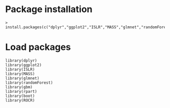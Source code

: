 # Package installation
```
> install.packages(c("dplyr","ggplot2","ISLR","MASS","glmnet","randomForest","gbm","rpart","boot","ROCR"))
```

# Load packages
```
library(dplyr)
library(ggplot2)
library(ISLR)
library(MASS)
library(glmnet)
library(randomForest)
library(gbm)
library(rpart)
library(boot)
library(ROCR)
```
